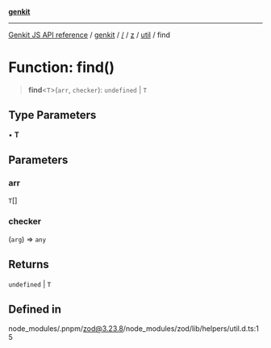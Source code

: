 [**genkit**](../../../../../README.md)

***

[Genkit JS API reference](../../../../../../README.md) / [genkit](../../../../../README.md) / [/](../../../../../README.md) / [z](../../../README.md) / [util](../README.md) / find

# Function: find()

> **find**\<`T`\>(`arr`, `checker`): `undefined` \| `T`

## Type Parameters

• **T**

## Parameters

### arr

`T`[]

### checker

(`arg`) => `any`

## Returns

`undefined` \| `T`

## Defined in

node\_modules/.pnpm/zod@3.23.8/node\_modules/zod/lib/helpers/util.d.ts:15
